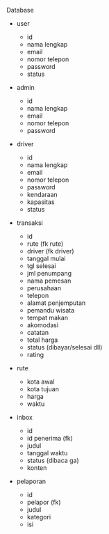 Database
- user
  - id
  - nama lengkap
  - email
  - nomor telepon
  - password
  - status

- admin
  - id
  - nama lengkap
  - email
  - nomor telepon
  - password 

- driver
  - id
  - nama lengkap
  - email
  - nomor telepon
  - password
  - kendaraan
  - kapasitas
  - status


- transaksi
  - id
  - rute (fk rute)
  - driver (fk driver)
  - tanggal mulai
  - tgl selesai
  - jml penumpang
  - nama pemesan
  - perusahaan
  - telepon
  - alamat penjemputan
  - pemandu wisata
  - tempat makan
  - akomodasi
  - catatan
  - total harga
  - status (dibayar/selesai dll)
  - rating
- rute
  - kota awal 
  - kota tujuan
  - harga
  - waktu

- inbox
  - id
  - id penerima (fk)
  - judul
  - tanggal waktu
  - status (dibaca ga)
  - konten

- pelaporan
  - id
  - pelapor (fk)
  - judul
  - kategori
  - isi
